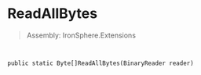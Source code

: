 ﻿

# ReadAllBytes

> Assembly: IronSphere.Extensions



```


public static Byte[]ReadAllBytes(BinaryReader reader)
```